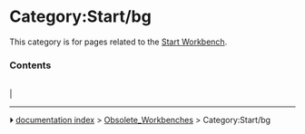 # Category:Start/bg
This category is for pages related to the [Start Workbench](Start_Workbench.md).

### Contents

|     |     |     |
| --- | --- | --- |
|



---
⏵ [documentation index](../README.md) > [Obsolete_Workbenches](Category_Obsolete_Workbenches.md) > Category:Start/bg
